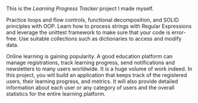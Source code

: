 This is the *Learning Progress Tracker* project I made myself.

Practice loops and flow controls, functional decomposition, and SOLID principles with OOP. Learn how to process strings with Regular Expressions and leverage the unittest framework to make sure that your code is error-free. Use suitable collections such as dictionaries to access and modify data.

Online learning is gaining popularity. A good education platform can manage registrations, track learning progress, send notifications and newsletters to many users worldwide. It is a huge volume of work indeed. In this project, you will build an application that keeps track of the registered users, their learning progress, and metrics. It will also provide detailed information about each user or any category of users and the overall statistics for the entire learning platform.
